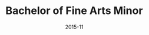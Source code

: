 ---
title: "Bachelor of Fine Arts Minor"
company: "Savannah College of Art and Design"
external_url: "https://www.scad.edu"
date: "2015-11"
text: "Graphic Design."
---